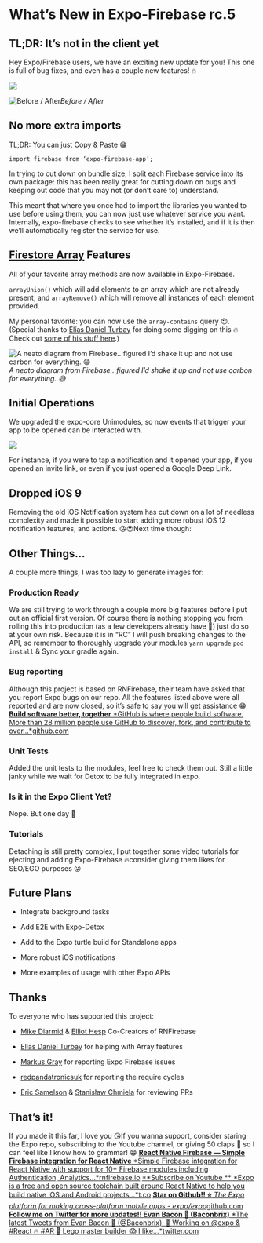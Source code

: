 # What’s New in Expo-Firebase rc.5

## TL;DR: It’s not in the client yet

Hey Expo/Firebase users, we have an exciting new update for you! This one is full of bug fixes, and even has a couple new features! 🔥

![](./images/1zfqW_eScSZhkcxuNHho8Mw.png)

![Before / After](./images/1KCkjvFidiM8t-WJkyNSH2A.png)_Before / After_

## No more extra imports

TL;DR: You can just Copy & Paste 😁

```
import firebase from ‘expo-firebase-app’;
```

In trying to cut down on bundle size, I split each Firebase service into its own package: this has been really great for cutting down on bugs and keeping out code that you may not (or don’t care to) understand.

This meant that where you once had to import the libraries you wanted to use before using them, you can now just use whatever service you want. Internally, expo-firebase checks to see whether it’s installed, and if it is then we’ll automatically register the service for use.

## [Firestore Array](https://firebase.googleblog.com/2018/08/better-arrays-in-cloud-firestore.html) Features

All of your favorite array methods are now available in Expo-Firebase.

`arrayUnion()` which will add elements to an array which are not already present, and `arrayRemove()` which will remove all instances of each element provided.

My personal favorite: you can now use the `array-contains` query 😍. (Special thanks to [Elías Daniel Turbay](https://twitter.com/eliasturbay) for doing some digging on this 🔥 Check out [some of his stuff here](https://blog.expo.io/expo-featured-developer-elias-turbay-27b0f59f6938).)

![A neato diagram from Firebase…figured I’d shake it up and not use carbon for everything. 😅](./images/1xinSdnexbRLd_f1TGFRDDg.png)_A neato diagram from Firebase…figured I’d shake it up and not use carbon for everything. 😅_

## Initial Operations

We upgraded the expo-core Unimodules, so now events that trigger your app to be opened can be interacted with.

![](./images/1L8erAi5CJbw1sucQSbpXOQ.png)

For instance, if you were to tap a notification and it opened your app, if you opened an invite link, or even if you just opened a Google Deep Link.

## Dropped iOS 9

Removing the old iOS Notification system has cut down on a lot of needless complexity and made it possible to start adding more robust iOS 12 notification features, and actions. 😘😍Next time though:

<Tweet url="https://twitter.com/Baconbrix/status/1062902710305865730" />

## Other Things…

A couple more things, I was too lazy to generate images for:

### Production Ready

We are still trying to work through a couple more big features before I put out an official first version. Of course there is nothing stopping you from rolling this into production (as a few developers already have 🧡) just do so at your own risk. Because it is in “RC” I will push breaking changes to the API, so remember to thoroughly upgrade your modules `yarn upgrade` `pod install` & Sync your gradle again.

### Bug reporting

Although this project is based on RNFirebase, their team have asked that you report Expo bugs on our repo. All the features listed above were all reported and are now closed, so it’s safe to say you will get assistance 😁
[**Build software better, together**
*GitHub is where people build software. More than 28 million people use GitHub to discover, fork, and contribute to over…*github.com](https://github.com/expo/expo/issues/new)

### Unit Tests

Added the unit tests to the modules, feel free to check them out. Still a little janky while we wait for Detox to be fully integrated in expo.

### Is it in the Expo Client Yet?

Nope. But one day 💙

### Tutorials

Detaching is still pretty complex, I put together some video tutorials for ejecting and adding Expo-Firebase 🔥consider giving them likes for SEO/EGO purposes 😜

<YouTube url="https://www.youtube.com/watch?v=pbHlXa3sCPw" />

## Future Plans

- Integrate background tasks

- Add E2E with Expo-Detox

- Add to the Expo turtle build for Standalone apps

- More robust iOS notifications

- More examples of usage with other Expo APIs

## Thanks

To everyone who has supported this project:

- [Mike Diarmid](https://twitter.com/mikediarmid) & [Elliot Hesp](https://twitter.com/elliothesp) Co-Creators of RNFirebase

- [Elías Daniel Turbay](https://twitter.com/eliasturbay) for helping with Array features

- [Markus Gray](https://github.com/cryptixcoder) for reporting Expo Firebase issues

- [redpandatronicsuk](http://github.com/redpandatronicsuk) for reporting the require cycles

- [Eric Samelson](https://medium.com/@esamelson-expo) & [Stanisław Chmiela](https://twitter.com/sjchmiela) for reviewing PRs

## That’s it!

If you made it this far, I love you 😘If you wanna support, consider staring the Expo repo, subscribing to the Youtube channel, or giving 50 claps 👏 so I can feel like I know how to grammar! 😁
[**React Native Firebase — Simple Firebase integration for React Native**
*Simple Firebase integration for React Native with support for 10+ Firebase modules including Authentication, Analytics…*rnfirebase.io](https://rnfirebase.io/)
[**Subscribe on Youtube **
*Expo is a free and open source toolchain built around React Native to help you build native iOS and Android projects…*t.co](https://t.co/9prx8STLwx)
[**Star on Github!! ⭐️**
*The Expo platform for making cross-platform mobile apps - expo/expo*github.com](https://github.com/expo/expo)
[**Follow me on Twitter for more updates!! Evan Bacon 🥓 (Baconbrix)**
*The latest Tweets from Evan Bacon 🥓 (@Baconbrix). 💙 Working on @expo & #React 🔥 #AR 🥓 Lego master builder 😱 I like…*twitter.com](https://twitter.com/baconbrix)
